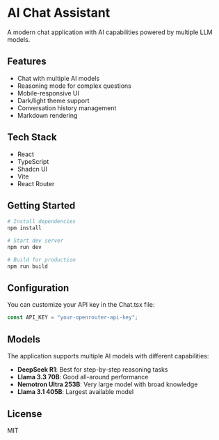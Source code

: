 # AI Chat Assistant

A modern chat application with AI capabilities powered by multiple LLM models.

## Features

- Chat with multiple AI models
- Reasoning mode for complex questions
- Mobile-responsive UI
- Dark/light theme support
- Conversation history management
- Markdown rendering

## Tech Stack

- React
- TypeScript
- Shadcn UI
- Vite
- React Router

## Getting Started

```bash
# Install dependencies
npm install

# Start dev server
npm run dev

# Build for production
npm run build
```

## Configuration

You can customize your API key in the Chat.tsx file:

```typescript
const API_KEY = "your-openrouter-api-key";
```

## Models

The application supports multiple AI models with different capabilities:

- **DeepSeek R1**: Best for step-by-step reasoning tasks
- **Llama 3.3 70B**: Good all-around performance
- **Nemotron Ultra 253B**: Very large model with broad knowledge
- **Llama 3.1 405B**: Largest available model

## License

MIT
